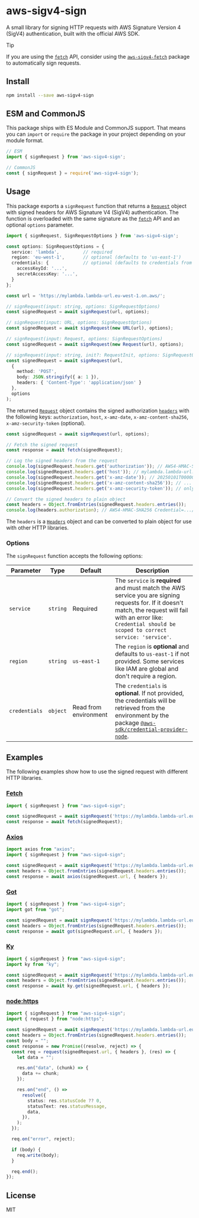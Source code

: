 # aws-sigv4-sign
A small library for signing HTTP requests with AWS Signature Version 4 (SigV4) authentication, built with the official AWS SDK.

> [!TIP]
> If you are using the [`fetch`](https://developer.mozilla.org/en-US/docs/Web/API/fetch) API, consider using the [`aws-sigv4-fetch`](https://github.com/zirkelc/aws-sigv4/tree/main/packages/aws-sigv4-fetch) package to automatically sign requests.

## Install
```sh
npm install --save aws-sigv4-sign
```

## ESM and CommonJS
This package ships with ES Module and CommonJS support. That means you can `import` or `require` the package in your project depending on your module format.

```ts
// ESM
import { signRequest } from 'aws-sigv4-sign';

// CommonJS
const { signRequest } = require('aws-sigv4-sign');
```

## Usage
This package exports a `signRequest` function that returns a [`Request`](https://developer.mozilla.org/en-US/docs/Web/API/Request) object with signed headers for AWS Signature V4 (SigV4) authentication.
The function is overloaded with the same signature as the [`fetch`](https://developer.mozilla.org/en-US/docs/Web/API/fetch) API and an optional `options` parameter.

```ts
import { signRequest, SignRequestOptions } from 'aws-sigv4-sign';

const options: SignRequestOptions = {
  service: 'lambda',         // required
  region: 'eu-west-1',       // optional (defaults to 'us-east-1')
  credentials: {             // optional (defaults to credentials from environment)
    accessKeyId: '...',
    secretAccessKey: '...',
  }
};

const url = 'https://mylambda.lambda-url.eu-west-1.on.aws/';

// signRequest(input: string, options: SignRequestOptions)
const signedRequest = await signRequest(url, options);

// signRequest(input: URL, options: SignRequestOptions)
const signedRequest = await signRequest(new URL(url), options);

// signRequest(input: Request, options: SignRequestOptions)
const signedRequest = await signRequest(new Request(url), options);

// signRequest(input: string, init?: RequestInit, options: SignRequestOptions)
const signedRequest = await signRequest(url,
  {
    method: 'POST',
    body: JSON.stringify({ a: 1 }),
    headers: { 'Content-Type': 'application/json' }
  },
  options
);
```

The returned [`Request`](https://developer.mozilla.org/en-US/docs/Web/API/Request) object contains the signed authorization [`headers`](https://developer.mozilla.org/en-US/docs/Web/API/Response/headers) with the following keys: `authorization`, `host`, `x-amz-date`, `x-amz-content-sha256`, `x-amz-security-token` (optional).

```ts
const signedRequest = await signRequest(url, options);

// Fetch the signed request
const response = await fetch(signedRequest);

// Log the signed headers from the request
console.log(signedRequest.headers.get('authorization')); // AWS4-HMAC-SHA256 Credential=.../20250101/us-east-1/lambda/aws4_request, SignedHeaders=host;x-amz-date;x-amz-content-sha256;x-amz-security-token, Signature=...
console.log(signedRequest.headers.get('host')); // mylambda.lambda-url.eu-west-1.on.aws
console.log(signedRequest.headers.get('x-amz-date')); // 20250101T000000Z
console.log(signedRequest.headers.get('x-amz-content-sha256')); // ...
console.log(signedRequest.headers.get('x-amz-security-token')); // only if credentials include a session token

// Convert the signed headers to plain object
const headers = Object.fromEntries(signedRequest.headers.entries());
console.log(headers.authorization); // AWS4-HMAC-SHA256 Credential=.../20250101/us-east-1/lambda/aws4_request, SignedHeaders=host;x-amz-date;x-amz-content-sha256;x-amz-security-token, Signature=...
```

The `headers` is a [`Headers`](https://developer.mozilla.org/en-US/docs/Web/API/Headers) object and can be converted to plain object for use with other HTTP libraries.

### Options

The `signRequest` function accepts the following options:

| Parameter | Type | Default | Description |
| --- | --- | --- | --- |
| `service` | `string` | Required | The `service` is **required** and must match the AWS service you are signing requests for. If it doesn't match, the request will fail with an error like: `Credential should be scoped to correct service: 'service'`. |
| `region` | `string` | `us-east-1` | The `region` is **optional** and defaults to `us-east-1` if not provided. Some services like IAM are global and don't require a region. |
| `credentials` | `object` | Read from environment | The `credentials` is **optional**. If not provided, the credentials will be retrieved from the environment by the package [`@aws-sdk/credential-provider-node`](https://docs.aws.amazon.com/AWSJavaScriptSDK/v3/latest/modules/_aws_sdk_credential_provider_node.html). |


## Examples

The following examples show how to use the signed request with different HTTP libraries.

### [Fetch](https://developer.mozilla.org/en-US/docs/Web/API/fetch)

```ts
import { signRequest } from "aws-sigv4-sign";

const signedRequest = await signRequest('https://mylambda.lambda-url.eu-west-1.on.aws/', { service: 'lambda', region: 'eu-west-1' });
const response = await fetch(signedRequest);
```

### [Axios](https://github.com/axios/axios)
```ts
import axios from "axios";
import { signRequest } from "aws-sigv4-sign";

const signedRequest = await signRequest('https://mylambda.lambda-url.eu-west-1.on.aws/', { service: 'lambda', region: 'eu-west-1' });
const headers = Object.fromEntries(signedRequest.headers.entries());
const response = await axios(signedRequest.url, { headers });
```

### [Got](https://github.com/sindresorhus/got)

```ts
import { signRequest } from "aws-sigv4-sign";
import got from "got";

const signedRequest = await signRequest('https://mylambda.lambda-url.eu-west-1.on.aws/', { service: 'lambda', region: 'eu-west-1' });
const headers = Object.fromEntries(signedRequest.headers.entries());
const response = await got(signedRequest.url, { headers });
```

### [Ky](https://github.com/sindresorhus/ky)

```ts
import { signRequest } from "aws-sigv4-sign";
import ky from "ky";

const signedRequest = await signRequest('https://mylambda.lambda-url.eu-west-1.on.aws/', { service: 'lambda', region: 'eu-west-1' });
const headers = Object.fromEntries(signedRequest.headers.entries());
const response = await ky.get(signedRequest.url, { headers });
```

### [node:https](https://nodejs.org/api/https.html)

```ts
import { signRequest } from "aws-sigv4-sign";
import { request } from "node:https";

const signedRequest = await signRequest('https://mylambda.lambda-url.eu-west-1.on.aws/', { service: 'lambda', region: 'eu-west-1' });
const headers = Object.fromEntries(signedRequest.headers.entries());
const body = "";
const response = new Promise((resolve, reject) => {
  const req = request(signedRequest.url, { headers }, (res) => {
    let data = "";

    res.on("data", (chunk) => {
      data += chunk;
    });

    res.on("end", () =>
      resolve({
        status: res.statusCode ?? 0,
        statusText: res.statusMessage,
        data,
      }),
    );
  });

  req.on("error", reject);

  if (body) {
    req.write(body);
  }

  req.end();
});
```

## License
MIT
